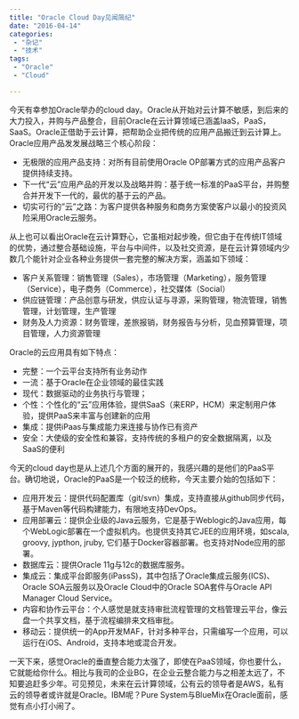 ```yaml
---
title: "Oracle Cloud Day见闻简纪"
date: "2016-04-14"
categories:
 - "杂记"
 - "技术"
tags:
 - "Oracle"
 - "Cloud"

---
```


今天有幸参加Oracle举办的cloud day。Oracle从开始对云计算不敏感，到后来的大力投入，并购与产品整合，目前Oracle在云计算领域已涵盖IaaS，PaaS，SaaS。Oracle正借助于云计算，把帮助企业把传统的应用产品搬迁到云计算上。Oracle应用产品发发展战略三个核心阶段：

 * 无极限的应用产品支持：对所有目前使用Oracle OP部署方式的应用产品客户提供持续支持。
 * 下一代“云”应用产品的开发以及战略并购：基于统一标准的PaaS平台，并购整合并开发下一代的，最优的基于云的产品。
 * 切实可行的”云”之路：为客户提供各种服务和商务方案使客户以最小的投资风险采用Oracle云服务。

从上也可以看出Oracle在云计算野心，它虽相对起步晚，但它由于在传统IT领域的优势，通过整合基础设施，平台与中间件，以及社交资源，是在云计算领域内少数几个能针对企业各种业务提供一套完整的解决方案，涵盖如下领域：

  * 客户关系管理：销售管理（Sales），市场管理（Marketing），服务管理（Service），电子商务（Commerce），社交媒体（Social）
  * 供应链管理：产品创意与研发，供应认证与寻源，采购管理，物流管理，销售管理，计划管理，生产管理
  * 财务及人力资源：财务管理，差旅报销，财务报告与分析，见血预算管理，项目管理，人力资源管理

Oracle的云应用具有如下特点：

  * 完整：一个云平台支持所有业务动作
  * 一流：基于Oracle在企业领域的最佳实践
  * 现代：数据驱动的业务执行与管理；
  * 个性：个性化的“云”应用体验，提供SaaS（来ERP，HCM）来定制用户体验，提供PaaS来丰富与创建新的应用
  * 集成：提供iPaas与集成能力来连接与协作已有资产
  * 安全：大使级的安全性和兼容，支持传统的多租户的安全数据隔离，以及SaaS的便利

今天的cloud day也是从上述几个方面的展开的，我感兴趣的是他们的PaaS平台。确切地说，Oracle的PaaS是一个较泛的统称，今天主要介始的包括如下：

  * 应用开发云：提供代码配置库（git/svn）集成，支持直接从github同步代码，基于Maven等代码构建能力，有限地支持DevOps。
  * 应用部署云：提供企业级的Java云服务，它是基于Weblogic的Java应用，每个WebLogic部署在一个虚拟机内。也提供支持其它JEE的应用环境，如scala, groovy, jypthon, jruby, 它们基于Docker容器部署。也支持对Node应用的部署。
  * 数据库云：提供Oracle 11g与12c的数据库服务。
  * 集成云：集成平台即服务(iPassS)，其中包括了Oracle集成云服务(ICS)、Oracle SOA云服务以及Oracle Cloud中的Oracle SOA套件与Oracle API Manager Cloud Service。
  * 内容和协作云平台：个人感觉是就支持审批流程管理的文档管理云平台，像云盘一个共享文档，基于流程编排来文档审批。
  * 移动云：提供统一的App开发MAF，针对多种平台，只需编写一个应用，可以运行在iOS、Android，支持本地或混合开发。

一天下来，感觉Oracle的垂直整合能力太强了，即使在PaaS领域，你也要什么，它就能给你什么。相比与我司的企业BG，在企业云整合能力与之相差太远了，不知要追赶多少年。可见预见，未来在云计算领域，公有云的领导者是AWS，私有云的领导者或许就是Oracle。IBM呢？Pure System与BlueMix在Oracle面前，感觉有点小打小闹了。
